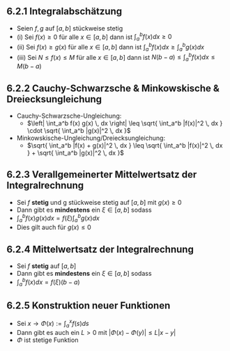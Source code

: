 ## 6.2.1 Integralabschätzung
- Seien $f,g$ auf $[a,b]$ stückweise stetig
- (i) Sei $f(x)\geq 0$ für alle $x \in [a,b]$ dann ist $\int_{a}^bf(x)dx \geq 0$
- (ii) Sei $f(x)\geq g(x)$ für alle $x \in [a,b]$ dann ist $\int_{a}^bf(x)dx \geq \int_{a}^b g(x)dx$
- (iii) Sei $N\leq f(x)\leq M$ für alle $x \in [a,b]$ dann ist $N(b-a)\leq \int_{a}^bf(x)dx \leq M(b-a)$ 
## 6.2.2 Cauchy-Schwarzsche & Minkowskische & Dreiecksungleichung
- Cauchy-Schwarzsche-Ungleichung:
	- $\left| \int_a^b f(x) g(x) \, dx \right| \leq \sqrt{ \int_a^b |f(x)|^2 \, dx } \cdot \sqrt{ \int_a^b |g(x)|^2 \, dx }$
- Minkowskische-Ungleichung/Dreiecksungleichung:
	- $\sqrt{ \int_a^b |f(x) + g(x)|^2 \, dx } \leq \sqrt{ \int_a^b |f(x)|^2 \, dx } + \sqrt{ \int_a^b |g(x)|^2 \, dx }$
## 6.2.3 Verallgemeinerter Mittelwertsatz der Integralrechnung
- Sei $f$ **stetig** und g stückweise stetig auf $[a,b]$ mit $g(x)\geq 0$
- Dann gibt es **mindestens** ein $\xi \in [a,b]$ sodass
- $\int_{a}^bf(x)g(x)dx = f(\xi)\int_{a}^bg(x)dx$ 
- Dies gilt auch für $g(x)\leq 0$
## 6.2.4 Mittelwertsatz der Integralrechnung
- Sei $f$ **stetig** auf $[a,b]$
- Dann gibt es **mindestens** ein $\xi \in [a,b]$ sodass
-  $\int_{a}^bf(x)dx = f(\xi)(b-a)$
## 6.2.5 Konstruktion neuer Funktionen
- Sei $x \rightarrow \Phi(x) := \int_{a}^{x}f(s)ds$ 
- Dann gibt es auch ein $L>0$ mit $|\Phi(x)-\Phi(y)| \leq L|x-y|$
- $\Phi$ ist  stetige Funktion